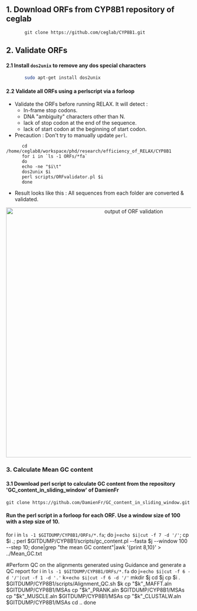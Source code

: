 ## 1. Download ORFs from CYP8B1 repository of ceglab 

```
       git clone https://github.com/ceglab/CYP8B1.git
```

## 2. Validate ORFs 

#### 2.1 Install `dos2unix` to remove any dos special characters

```sh
       sudo apt-get install dos2unix
```

#### 2.2 Validate all ORFs using a perlscript via a forloop

- Validate the ORFs before running RELAX. It will detect :
   - In-frame stop codons.
   - DNA "ambiguity" characters other than N.
   - lack of stop codon at the end of the sequence.
   - lack of start codon at the beginning of start codon.
- Precaution : Don't try to manually update `perl`. 

```
      cd /home/ceglab8/workspace/phd/research/efficiency_of_RELAX/CYP8B1
      for i in `ls -1 ORFs/*fa`
      do
      echo -ne "$i\t"
      dos2unix $i
      perl scripts/ORFvalidator.pl $i
      done
```
- Result looks like this : All sequences from each folder are converted & validated.

<p align="center">
  <img src="https://lkuvng.dm.files.1drv.com/y4m_Ux9WsWuTOnAwaszIqYGZsDdwOu9j8I_aBPwnLU_93hG_-_ZgtQdP-RYUlPbWhy9-7WP1ri15gJzKkyVigjLuziGLzjkdwWJpEdu_2cxbCIikHBHbksxyc2xz4iLaL1cNJ1iw7QS8Kfy2yNG37wVzbV9CA2zAWYYjqcq30tLq10UfpOH_5nOx8F01HDk5LovNbpLesRki8HAeIhB-xDo7Q?width=942&height=236&cropmode=none" width="680" title="output of ORF validation">
  </p>

### 3. Calculate Mean GC content

#### 3.1 Download perl script to calculate GC content from the repository 'GC_content_in_sliding_window' of DamienFr

`git clone https://github.com/DamienFr/GC_content_in_sliding_window.git`

#### Run the perl script in a forloop for each ORF. Use a window size of 100 with a step size of 10.

for i in `ls -1 $GITDUMP/CYP8B1/ORFs/*.fa`; do j=`echo $i|cut -f 7 -d '/'`; cp $i .; perl $GITDUMP/CYP8B1/scripts/gc_content.pl --fasta $j --window 100 --step 10; done|grep "the mean GC content"|awk '{print $8,$10}' > ../Mean_GC.txt

#Perform QC on the alignments generated using Guidance and generate a QC report
for i in `ls -1 $GITDUMP/CYP8B1/ORFs/*.fa`
do
j=`echo $i|cut -f 6 -d '/'|cut -f 1 -d '.'`
k=`echo $i|cut -f 6 -d '/'`
mkdir $j
cd $j
cp $i .
$GITDUMP/CYP8B1/scripts/Alignment_QC.sh $k
cp "$k"_MAFFT.aln $GITDUMP/CYP8B1/MSAs
cp "$k"_PRANK.aln $GITDUMP/CYP8B1/MSAs
cp "$k"_MUSCLE.aln $GITDUMP/CYP8B1/MSAs
cp "$k"_CLUSTALW.aln $GITDUMP/CYP8B1/MSAs
cd ..
done

